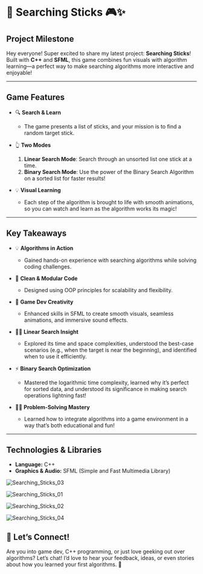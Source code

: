 # 🚀 Searching Sticks 🎮✨

## Project Milestone

Hey everyone! Super excited to share my latest project: **Searching Sticks**! Built with **C++** and **SFML**, this game combines fun visuals with algorithm learning—a perfect way to make searching algorithms more interactive and enjoyable!

---

## Game Features

- 🔍 **Search & Learn**  
  - The game presents a list of sticks, and your mission is to find a random target stick.

- 👆 **Two Modes**  
  1. **Linear Search Mode**: Search through an unsorted list one stick at a time.  
  2. **Binary Search Mode**: Use the power of the Binary Search Algorithm on a sorted list for faster results!

- 💡 **Visual Learning**  
  - Each step of the algorithm is brought to life with smooth animations, so you can watch and learn as the algorithm works its magic!

---

## Key Takeaways

- 💡 **Algorithms in Action**  
  - Gained hands-on experience with searching algorithms while solving coding challenges.

- 🧩 **Clean & Modular Code**  
  - Designed using OOP principles for scalability and flexibility.

- 🎨 **Game Dev Creativity**  
  - Enhanced skills in SFML to create smooth visuals, seamless animations, and immersive sound effects.

- 👨‍💻 **Linear Search Insight**  
  - Explored its time and space complexities, understood the best-case scenarios (e.g., when the target is near the beginning), and identified when to use it efficiently.

- ⚡ **Binary Search Optimization**  
  - Mastered the logarithmic time complexity, learned why it’s perfect for sorted data, and understood its significance in making search operations lightning fast!

- 👨‍💻 **Problem-Solving Mastery**  
  - Learned how to integrate algorithms into a game environment in a way that’s both educational and fun!

---

## Technologies & Libraries

- **Language:** C++  
- **Graphics & Audio:** SFML (Simple and Fast Multimedia Library)


![Searching_Sticks_03](https://github.com/user-attachments/assets/9d872461-e4db-4f93-a6fe-1cb5077313f0)

![Searching_Sticks_01](https://github.com/user-attachments/assets/0a1ad6d2-99b8-42a8-a3a4-e2fa8b0dc7ee)

![Searching_Sticks_02](https://github.com/user-attachments/assets/e9bfd1ba-8e57-40f4-a07f-1661161d82b8)

![Searching_Sticks_04](https://github.com/user-attachments/assets/32df5f7e-cbff-4d88-872e-df3d10918a8c)

## **💬 Let’s Connect!**
Are you into game dev, C++ programming, or just love geeking out over algorithms? Let’s chat! I’d love to hear your feedback, ideas, or even stories about how you learned your first algorithms. 🌟
